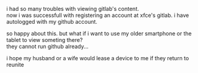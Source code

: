 i had so many troubles with viewing gitlab's content.  
now i was successfull with registering an account at xfce's gitlab. i have autologged with my github account.

so happy about this.
but what if i want to use my older smartphone or the tablet to view someting there?  
they cannot run github already...

i hope my husband or a wife would lease a device to me if they return to reunite
